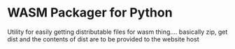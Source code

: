 #  WASM Packager for Python
Utility for easily getting distributable files for wasm thing.... basically zip, get dist and the contents of dist are to be provided to the website host
